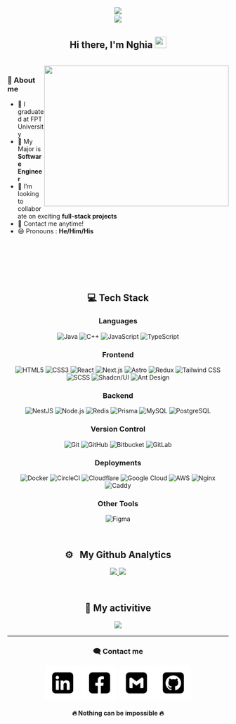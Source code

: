 <div id="header" align="center">
  <img src="https://media.giphy.com/media/M9gbBd9nbDrOTu1Mqx/giphy.gif" width="100"/> <br/>
  <img src="https://komarev.com/ghpvc/?username=nghia14302&style=for-the-badge" /> <br/>
</div>
  
  <div align="center">
         <h2> Hi there, I'm Nghia <img src="https://raw.githubusercontent.com/MartinHeinz/MartinHeinz/master/wave.gif" width="26px" height="26px" /> </h2>
  </div>
 
<br>
  <img align="right" src="https://github.com/nghia14302/nghia14302/blob/main/logo/banner2.gif" height="320px" width="420px"/>
  
  <h3> 🎈 About me </h3>
  
  - 🔭 I graduated at FPT University 
  - 🌱 My Major is **Software Engineer**
  - 👯  I’m looking to collaborate on exciting **full-stack projects**
  - 💬 Contact me anytime!
  - 😄 Pronouns : **He/Him/His**
<br>
<br>
<br>
<br>
<br>

<h2 align="center"> 💻 Tech Stack</h2>

<div align="center">
  
### Languages
<p align="center"> 
    <img alt="Java" src="https://img.shields.io/badge/Java-ED8B00?style=for-the-badge&logo=openjdk&logoColor=white" />
    <img alt="C++" src="https://img.shields.io/badge/C%2B%2B-00599C?style=for-the-badge&logo=c%2B%2B&logoColor=white" />
    <img alt="JavaScript" src="https://img.shields.io/badge/JavaScript-F7DF1E?style=for-the-badge&logo=javascript&logoColor=black" />
    <img alt="TypeScript" src="https://img.shields.io/badge/TypeScript-3178C6?style=for-the-badge&logo=typescript&logoColor=white" />
</p>

### Frontend
<p align="center"> 
    <img alt="HTML5" src="https://img.shields.io/badge/HTML5-E34F26?style=for-the-badge&logo=html5&logoColor=white" />
    <img alt="CSS3" src="https://img.shields.io/badge/CSS3-1572B6?style=for-the-badge&logo=css3&logoColor=white" />
    <img alt="React" src="https://img.shields.io/badge/React-61DAFB?style=for-the-badge&logo=react&logoColor=black" />
    <img alt="Next.js" src="https://img.shields.io/badge/Next.js-000000?style=for-the-badge&logo=nextdotjs&logoColor=white" />
    <img alt="Astro" src="https://img.shields.io/badge/Astro-FF5D01?style=for-the-badge&logo=astro&logoColor=white" />
    <img alt="Redux" src="https://img.shields.io/badge/Redux-764ABC?style=for-the-badge&logo=redux&logoColor=white" />
    <img alt="Tailwind CSS" src="https://img.shields.io/badge/Tailwind_CSS-06B6D4?style=for-the-badge&logo=tailwindcss&logoColor=white" />
    <img alt="SCSS" src="https://img.shields.io/badge/SCSS-CC6699?style=for-the-badge&logo=sass&logoColor=white" />
    <img alt="Shadcn/UI" src="https://img.shields.io/badge/Shadcn/UI-000000?style=for-the-badge&logo=shadcn-ui&logoColor=white" />
    <img alt="Ant Design" src="https://img.shields.io/badge/Ant_Design-0170FE?style=for-the-badge&logo=antdesign&logoColor=white" />
</p>

### Backend
<p align="center"> 
    <img alt="NestJS" src="https://img.shields.io/badge/NestJS-E0234E?style=for-the-badge&logo=nestjs&logoColor=white" />
    <img alt="Node.js" src="https://img.shields.io/badge/Node.js-339933?style=for-the-badge&logo=nodedotjs&logoColor=white" />
    <img alt="Redis" src="https://img.shields.io/badge/Redis-DC382D?style=for-the-badge&logo=redis&logoColor=white" />
    <img alt="Prisma" src="https://img.shields.io/badge/Prisma-2D3748?style=for-the-badge&logo=prisma&logoColor=white" />
    <img alt="MySQL" src="https://img.shields.io/badge/MySQL-4479A1?style=for-the-badge&logo=mysql&logoColor=white" />
    <img alt="PostgreSQL" src="https://img.shields.io/badge/PostgreSQL-4169E1?style=for-the-badge&logo=postgresql&logoColor=white" />
</p>

### Version Control
<p align="center"> 
    <img alt="Git" src="https://img.shields.io/badge/Git-F05032?style=for-the-badge&logo=git&logoColor=white" />
    <img alt="GitHub" src="https://img.shields.io/badge/GitHub-181717?style=for-the-badge&logo=github&logoColor=white" />
    <img alt="Bitbucket" src="https://img.shields.io/badge/Bitbucket-0052CC?style=for-the-badge&logo=bitbucket&logoColor=white" />
    <img alt="GitLab" src="https://img.shields.io/badge/GitLab-FC6D26?style=for-the-badge&logo=gitlab&logoColor=white" />
</p>

### Deployments
<p align="center"> 
    <img alt="Docker" src="https://img.shields.io/badge/Docker-2496ED?style=for-the-badge&logo=docker&logoColor=white" />
    <img alt="CircleCI" src="https://img.shields.io/badge/CircleCI-343434?style=for-the-badge&logo=circleci&logoColor=white" />
    <img alt="Cloudflare" src="https://img.shields.io/badge/Cloudflare-F38020?style=for-the-badge&logo=Cloudflare&logoColor=white" />
    <img alt="Google Cloud" src="https://img.shields.io/badge/Google_Cloud-4285F4?style=for-the-badge&logo=google-cloud&logoColor=white" />
    <img alt="AWS" src="https://img.shields.io/badge/AWS-232F3E?style=for-the-badge&logo=amazon-aws&logoColor=white" />
    <img alt="Nginx" src="https://img.shields.io/badge/Nginx-009639?style=for-the-badge&logo=nginx&logoColor=white" />
    <img alt="Caddy" src="https://img.shields.io/badge/Caddy-0055FF?style=for-the-badge&logo=caddy&logoColor=white" />
</p>

### Other Tools
<p align="center"> 
    <img alt="Figma" src="https://img.shields.io/badge/Figma-F24E1E?style=for-the-badge&logo=figma&logoColor=white" />
</p>
</div>

<br />
<h2 align="center">⚙️ &nbsp; My Github Analytics </h2>
<p align="center">
<a href="https://github.com/smir45">
  <img height="140em" margin="20px" src="https://github-readme-streak-stats.herokuapp.com/?user=nghianguyent&theme=tokyonight"/>
   <img src="https://github-readme-stats.vercel.app/api?username=nghianguyent&theme=tokyonight" height="140em"/>
</a>
</p>

<br />
<h2 align="center">🎉 My activitive </h2>
<div align="center">
  <img height="290px" src="https://github-readme-activity-graph.vercel.app/graph?username=nghianguyent&hide_border=true&theme=nightowl" />
</div>

------

<div align="center">
  <h3>🗨️ Contact me</h3>
  <div align="center">
    <a href="https://www.linkedin.com/in/ngh%C4%A9a-nguy%E1%BB%85n-2a3866160" target="blank"><img align="center"
      src="https://github.com/nghianguyent/nghianguyent/blob/main/logo/Social/linkedin.gif"
      alt="adam pithewan" width="80" /></a>
  <a href="https://www.facebook.com/penginnef/" target="blank"><img align="center"
      src="https://github.com/nghianguyent/nghianguyent/blob/main/logo/Social/facebook.gif"
      alt="adam pithen wala" width="80" /></a>
  <a href="mailto: contact.nghianguyent@gmail.com" target="blank"><img align="center"
      src="https://github.com/nghianguyent/nghianguyent/blob/main/logo/Social/gmail.gif"
      alt="_._.adam._"  width="80" /></a>
  <a href="https://github.com/nghianguyent/" target="blank"><img align="center"
      src="https://github.com/nghianguyent/nghianguyent/blob/main/logo/Social/github.gif"
      alt="adampithewan"  width="80" /></a>
  </div>
  
  <h4>🔥 Nothing can be impossible 🔥<h4>
  
</div>

